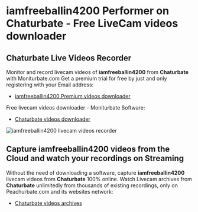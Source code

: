 # iamfreeballin4200 Performer on Chaturbate - Free LiveCam videos downloader

## Chaturbate Live Videos Recorder

Monitor and record livecam videos of **iamfreeballin4200** from **Chaturbate** with Moniturbate.com
Get a premium trial for free by just and only registering with your Email address:
* [iamfreeballin4200 Premium videos downloader](https://moniturbate.com/request-demo-licence-key.html)

Free livecam videos downloader - Moniturbate Software:
* [Chaturbate videos downloader](https://moniturbate.com/moniturbate-download-software.html)

![iamfreeballin4200 livecam videos recorder](https://peachurnet.com/templates/moniturbate-software.png)


## Capture iamfreeballin4200 videos from the Cloud and watch your recordings on Streaming

Without the need of downloading a software, capture **iamfreeballin4200** livecam videos from **Chaturbate** 100% online.
Watch Livecam archives from **Chaturbate** unlimitedly from thousands of existing recordings, only on Peachurbate.com and its websites network:
* [Chaturbate videos archives](https://peachurnet.com/)